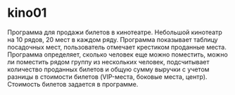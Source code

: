 # kino01
Программа для продажи билетов в кинотеатре. Небольшой кинотеатр на 10 рядов, 20 мест в каждом ряду. 
Программа показывает таблицу посадочных мест, пользователь отмечает крестиком проданные места. 
Программа определяет, сколько человек еще можно поместить, можно ли поместить рядом группу из нескольких человек, 
подсчитывает количество проданных билетов и общую сумму выручки с учетом разницы в стоимости билетов (VIP-места, боковые места, центр).
Стоимость билетов задается в программе. 
